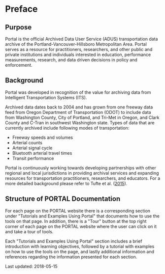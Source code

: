 # Preface

## Purpose

Portal is the official Archived Data User Service (ADUS) transportation data archive of the Portland-Vancouver-Hillsboro Metropolitan Area. Portal serves as a resource for practitioners, researchers, and other public and private institutions and individuals interested in education, performance measurements, research, and data driven decisions in policy and enforcement.

## Background
Portal was developed in recognition of the value for archiving data from Intelligent Transportation Systems (ITS).

Archived data dates back to 2004 and has grown from one freeway data feed from Oregon Department of Transportation (ODOT) to include data from Washington County, City of Portland, and Tri-Met in Oregon, and Clark County and C-Tran in southwest Washington state. Types of data that are currently archived include following modes of transportation:

* Freeway speeds and volumes
* Arterial counts
* Arterial signal cycle
* Bluetooth arterial travel times
* Transit performance

Portal is continuously working towards developing partnerships with other regional and local jurisdictions in providing archival services and expanding resources for transportation practitioners, researchers, and educators. For a more detailed background please refer to Tufte et al. ([2015](https://github.com/adus/portal-documentation/blob/master/documentation/TufteEtAl_2015.pdf)).

## Structure of PORTAL Documentation
For each page on the PORTAL website there is a corresponding section under "Tutorials and Examples Using Portal" that documents how to use the tools on that page. In addition, there is a "Tour" button at the top right corner of each page on the PORTAL website where the user can click on it and take a tour of tools.

Each "Tutorials and Examples Using Portal" section includes a brief introduction with learning objectives, followed by a tutorial with examples on how to use the tools on the page, and lastly additional information and references regarding the information presented for each section.

Last updated: 2018-05-15
